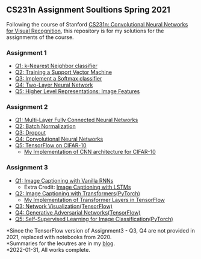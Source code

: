 ## CS231n Assignment Soultions Spring 2021
Following the course of Stanford [CS231n: Convolutional Neural Networks for Visual Recognition](http://cs231n.stanford.edu/index.html), this repository is for my solutions for the assignments of the course.  

### Assignment 1
- [Q1: k-Nearest Neighbor classifier](https://github.com/12kdh43/cs231n/blob/master/assignment1/knn.ipynb)
- [Q2: Training a Support Vector Machine](https://github.com/12kdh43/cs231n/blob/master/assignment1/svm.ipynb)
- [Q3: Implement a Softmax classifier](https://github.com/12kdh43/cs231n/blob/master/assignment1/softmax.ipynb)
- [Q4: Two-Layer Neural Network](https://github.com/12kdh43/cs231n/blob/master/assignment1/two_layer_net.ipynb)
- [Q5: Higher Level Representations: Image Features](https://github.com/12kdh43/cs231n/blob/master/assignment1/features.ipynb)

### Assignment 2
- [Q1: Multi-Layer Fully Connected Neural Networks](https://github.com/12kdh43/cs231n/blob/master/assignment2/FullyConnectedNets.ipynb)
- [Q2: Batch Normalization](https://github.com/12kdh43/cs231n/blob/master/assignment2/BatchNormalization.ipynb)
- [Q3: Dropout](https://github.com/12kdh43/cs231n/blob/master/assignment2/Dropout.ipynb)
- [Q4: Convolutional Neural Networks](https://github.com/12kdh43/cs231n/blob/master/assignment2/ConvolutionalNetworks.ipynb)
- [Q5: TensorFlow on CIFAR-10](https://github.com/12kdh43/cs231n/blob/master/assignment2/TensorFlow.ipynb)
	- [My Implementation of CNN architecture for CIFAR-10](https://github.com/12kdh43/cs231n/blob/master/assignment2/CIFAR10.ipynb)

### Assignment 3
- [Q1: Image Captioning with Vanilla RNNs](https://github.com/12kdh43/cs231n/blob/master/assignment3/RNN_Captioning.ipynb)
	- Extra Credit: [Image Captioning with LSTMs](https://github.com/12kdh43/cs231n/blob/master/assignment3/LSTM_Captioning.ipynb)
- [Q2: Image Captioning with Transformers(PyTorch)](https://github.com/12kdh43/cs231n/blob/master/assignment3/Transformer_Captioning.ipynb)
	- [My Implementation of Transformer Layers in TensorFlow](https://github.com/12kdh43/cs231n/blob/master/assignment3/cs231n/transformer_layers_tf.py)
- [Q3: Network Visualization(TensorFlow)](https://github.com/12kdh43/cs231n/blob/master/assignment3_2020/NetworkVisualization-TF.ipynb)
- [Q4: Generative Adversarial Networks(TensorFlow)](https://github.com/12kdh43/cs231n/blob/master/assignment3_2020/Generative_Adversarial_Networks_TF.ipynb)
- [Q5: Self-Supervised Learning for Image Classification(PyTorch)](https://github.com/12kdh43/cs231n/blob/master/assignment3/Self_Supervised_Learning.ipynb)

*Since the TensorFlow version of Assignment3 - Q3, Q4 are not provided in 2021, replaced with notebooks from 2020.  
*Summaries for the lecutres are in my [blog](https://12kdh43.github.io/tag/cs231n/).  
*2022-01-31, All works complete.  
